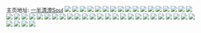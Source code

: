 主页地址: [一半清澄Soul](https://weibo.com/u/5310072603) 
![](https://wx4.sinaimg.cn/mw2000/005Nmwsjgy1frqc5y2zwrj30rs2bce82.jpg) 
![](https://wx4.sinaimg.cn/mw2000/005Nmwsjgy1frqc678hugj30rs2w61kz.jpg) 
![](https://wx4.sinaimg.cn/mw2000/005Nmwsjly1frlhx10l6qj30jg0yk3zg.jpg) 
![](https://wx4.sinaimg.cn/mw2000/005Nmwsjly1frlhwz5ffsj30zk0qodlp.jpg) 
![](https://wx4.sinaimg.cn/mw2000/005Nmwsjly1frlhx1jc5fj30jg0ykmy4.jpg) 
![](https://wx4.sinaimg.cn/mw2000/005Nmwsjly1frlhwzwqicj30k00zktcs.jpg) 
![](https://wx4.sinaimg.cn/mw2000/005Nmwsjly1frlhx2qmgdj30jg0ykaat.jpg) 
![](https://wx4.sinaimg.cn/mw2000/005Nmwsjly1frlhv4kkl4j30qo0qoq9h.jpg) 
![](https://wx4.sinaimg.cn/mw2000/005Nmwsjly1frlhx23e3tj30jg0yk0tq.jpg) 
![](https://wx4.sinaimg.cn/mw2000/005Nmwsjly1frlhx0f60jj30k00b9t9b.jpg) 
![](https://wx4.sinaimg.cn/mw2000/005Nmwsjly1frlhx3cy6mj30jg0yk0ts.jpg) 
![](https://wx4.sinaimg.cn/mw2000/005Nmwsjly1fric16wcxnj31be0qoaji.jpg) 
![](https://wx4.sinaimg.cn/mw2000/005Nmwsjly1fric1559lxj30zk0qodja.jpg) 
![](https://wx4.sinaimg.cn/mw2000/005Nmwsjly1fric13xe1jj30qo0qote6.jpg) 
![](https://wx4.sinaimg.cn/mw2000/005Nmwsjly1fric18bk4sj31be0qo47l.jpg) 
![](https://wx4.sinaimg.cn/mw2000/005Nmwsjly1fric49cizfj30j60j60sv.jpg) 
![](https://wx4.sinaimg.cn/mw2000/005Nmwsjly1fric19nsk4j31be0qo47e.jpg) 
![](https://wx4.sinaimg.cn/mw2000/005Nmwsjly1fric1ass8vj30qo1bgahi.jpg) 
![](https://wx4.sinaimg.cn/mw2000/005Nmwsjly1fric1cdk3wj30qo0zkn4a.jpg) 
![](https://wx4.sinaimg.cn/mw2000/005Nmwsjly1fric1e8zaej30qo1bek3e.jpg) 
![](https://wx4.sinaimg.cn/mw2000/005Nmwsjly1frhwyyg5v4j30zk0qodjp.jpg) 
![](https://wx4.sinaimg.cn/mw2000/005Nmwsjly1frhwyzt593j30zk0qodkm.jpg) 
![](https://wx4.sinaimg.cn/mw2000/005Nmwsjly1frdixoku3aj31120rtgor.jpg) 
![](https://wx4.sinaimg.cn/mw2000/005Nmwsjly1frdixpw6mzj31120rtad5.jpg) 
![](https://wx4.sinaimg.cn/mw2000/005Nmwsjly1frdiy185gaj337k2eox6q.jpg) 
![](https://wx4.sinaimg.cn/mw2000/005Nmwsjly1fr5bk6l9dqj30qo2yoqt2.jpg) 
![](https://wx4.sinaimg.cn/mw2000/005Nmwsjly1fr5bk9dwxij30qo2yoe4j.jpg) 
![](https://wx4.sinaimg.cn/mw2000/005Nmwsjly1fr5bkczkjtj30qo3c04qp.jpg) 
![](https://wx4.sinaimg.cn/mw2000/005Nmwsjly1fq7pi158coj31d70qodmd.jpg) 
![](https://wx4.sinaimg.cn/mw2000/005Nmwsjly1fq7pi26pd1j30zk0qogo4.jpg) 
![](https://wx4.sinaimg.cn/mw2000/005Nmwsjly1fq7pi37e4wj30zk0qotbc.jpg) 
![](https://wx4.sinaimg.cn/mw2000/005Nmwsjly1fq7pi4ejw0j30zk0qoq5g.jpg) 
![](https://wx4.sinaimg.cn/mw2000/005Nmwsjly1fq7pi5ljvtj30zk0qowgt.jpg) 
![](https://wx4.sinaimg.cn/mw2000/005Nmwsjly1fq7pi6lktqj30zk0qodif.jpg) 
![](https://wx4.sinaimg.cn/mw2000/005Nmwsjly1fpx7lej3xvj30zi0qowm7.jpg) 
![](https://wx4.sinaimg.cn/mw2000/005Nmwsjly1fpx7lggjxgj313z0qo4bt.jpg) 
![](https://wx4.sinaimg.cn/mw2000/005Nmwsjly1fpx7lihbrpj30zk0qoaj0.jpg) 
![](https://wx4.sinaimg.cn/mw2000/005Nmwsjly1fpx7lkea86j30zk0qo12u.jpg) 
![](https://wx4.sinaimg.cn/mw2000/005Nmwsjly1fpjgkm0t9xj30qo0qojyy.jpg) 
![](https://wx4.sinaimg.cn/mw2000/005Nmwsjly1fpjgknnbw4j30zk0qo102.jpg) 
![](https://wx4.sinaimg.cn/mw2000/005Nmwsjly1fpjgkp8fuoj30qo0qodru.jpg) 
![](https://wx4.sinaimg.cn/mw2000/005Nmwsjly1fpjgkqqinoj30zk0qo13o.jpg) 
![](https://wx4.sinaimg.cn/mw2000/005Nmwsjly1fpjgkrgrtij30qo0qo11q.jpg) 
![](https://wx4.sinaimg.cn/mw2000/005Nmwsjly1fpjgkuwdgnj30qo0zkk43.jpg) 
![](https://wx4.sinaimg.cn/mw2000/005Nmwsjly1fpjgkvkfn3j30yh0qo0zf.jpg) 
![](https://wx4.sinaimg.cn/mw2000/005Nmwsjly1fpjgkwmii6j30qo0qowmj.jpg) 
